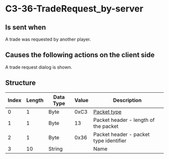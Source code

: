 # C3-36-TradeRequest_by-server

## Is sent when

A trade was requested by another player.

## Causes the following actions on the client side

A trade request dialog is shown.

## Structure

| Index | Length | Data Type | Value | Description |
|-------|--------|-----------|-------|-------------|
| 0 | 1 |   Byte   | 0xC3  | [Packet type](PacketTypes.md) |
| 1 | 1 |    Byte   |   13   | Packet header - length of the packet |
| 2 | 1 |    Byte   | 0x36  | Packet header - packet type identifier |
| 3 | 10 | String |  | Name |